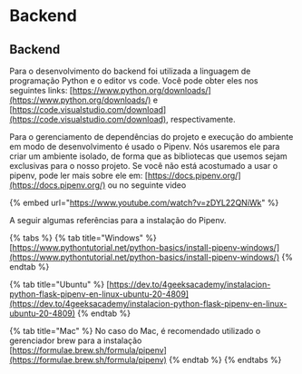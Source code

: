 # Backend

## Backend

Para o desenvolvimento do backend foi utilizada a linguagem de programação Python e o editor vs code. Você pode obter eles nos seguintes links: [https://www.python.org/downloads/](https://www.python.org/downloads/) e [https://code.visualstudio.com/download](https://code.visualstudio.com/download), respectivamente.

&#x20;Para o gerenciamento de dependências do projeto e execução do ambiente em modo de desenvolvimento é usado o Pipenv. Nós usaremos ele para criar um ambiente isolado, de forma que as bibliotecas que usemos sejam exclusivas para o nosso projeto. Se você não está acostumado a usar o pipenv, pode ler mais sobre ele em: [https://docs.pipenv.org/](https://docs.pipenv.org/) ou no seguinte video

{% embed url="https://www.youtube.com/watch?v=zDYL22QNiWk" %}

A seguir algumas referências para a instalação do Pipenv.

{% tabs %}
{% tab title="Windows" %}
[https://www.pythontutorial.net/python-basics/install-pipenv-windows/](https://www.pythontutorial.net/python-basics/install-pipenv-windows/)
{% endtab %}

{% tab title="Ubuntu" %}
[https://dev.to/4geeksacademy/instalacion-python-flask-pipenv-en-linux-ubuntu-20-4809](https://dev.to/4geeksacademy/instalacion-python-flask-pipenv-en-linux-ubuntu-20-4809)
{% endtab %}

{% tab title="Mac" %}
No caso do Mac, é recomendado utilizado o gerenciador brew para a instalação [https://formulae.brew.sh/formula/pipenv](https://formulae.brew.sh/formula/pipenv)
{% endtab %}
{% endtabs %}

